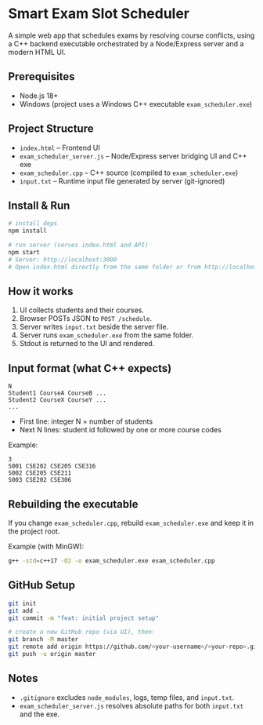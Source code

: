 # Smart Exam Slot Scheduler

A simple web app that schedules exams by resolving course conflicts, using a C++ backend executable orchestrated by a Node/Express server and a modern HTML UI.

## Prerequisites
- Node.js 18+
- Windows (project uses a Windows C++ executable `exam_scheduler.exe`)

## Project Structure
- `index.html` – Frontend UI
- `exam_scheduler_server.js` – Node/Express server bridging UI and C++ exe
- `exam_scheduler.cpp` – C++ source (compiled to `exam_scheduler.exe`)
- `input.txt` – Runtime input file generated by server (git-ignored)

## Install & Run
```bash
# install deps
npm install

# run server (serves index.html and API)
npm start
# Server: http://localhost:3000
# Open index.html directly from the same folder or from http://localhost:3000/index.html
```

## How it works
1. UI collects students and their courses.
2. Browser POSTs JSON to `POST /schedule`.
3. Server writes `input.txt` beside the server file.
4. Server runs `exam_scheduler.exe` from the same folder.
5. Stdout is returned to the UI and rendered.

## Input format (what C++ expects)
```
N
Student1 CourseA CourseB ...
Student2 CourseX CourseY ...
...
```
- First line: integer N = number of students
- Next N lines: student id followed by one or more course codes

Example:
```
3
S001 CSE202 CSE205 CSE316
S002 CSE205 CSE211
S003 CSE202 CSE306
```

## Rebuilding the executable
If you change `exam_scheduler.cpp`, rebuild `exam_scheduler.exe` and keep it in the project root.

Example (with MinGW):
```bash
g++ -std=c++17 -O2 -o exam_scheduler.exe exam_scheduler.cpp
```

## GitHub Setup
```bash
git init
git add .
git commit -m "feat: initial project setup"

# create a new GitHub repo (via UI), then:
git branch -M master
git remote add origin https://github.com/<your-username>/<your-repo>.git
git push -u origin master
```

## Notes
- `.gitignore` excludes `node_modules`, logs, temp files, and `input.txt`.
- `exam_scheduler_server.js` resolves absolute paths for both `input.txt` and the exe.

